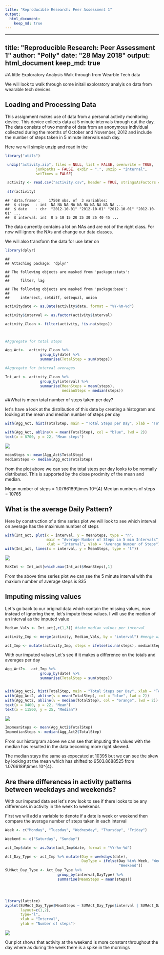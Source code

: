 ```yaml
---
title: "Reproducible Research: Peer Assessment 1"
output: 
  html_document:
    keep_md: true
---
```


---
title: "Reproducible Research: Peer Assessment 1"
author: "Polly"
date: "28 May 2018"
output: html_document
  keep_md: true
---
#A little Exploratory Analysis Walk through from Wearble Tech data

We will look to walk through some initail exploratory analyis on data from wearable tech
devices


## Loading and Processing Data

This assignment makes use of data from a personal activity monitoring device. 
This device collects data at 5 minute intervals through out the day. The data 
consists of two months of data from an anonymous individual collected during the
months of October and November, 2012 and include the number of steps taken in 5 
minute intervals each day.



Here we will simple unzip and read in the 



```r
library("utils")

 unzip("activity.zip", files = NULL, list = FALSE, overwrite = TRUE,
              junkpaths = FALSE, exdir = ".", unzip = "internal",
              setTimes = FALSE)

 activity <- read.csv("activity.csv", header = TRUE, stringsAsFactors = FALSE) 
 
 str(activity)
```

```
## 'data.frame':	17568 obs. of  3 variables:
##  $ steps   : int  NA NA NA NA NA NA NA NA NA NA ...
##  $ date    : chr  "2012-10-01" "2012-10-01" "2012-10-01" "2012-10-01" ...
##  $ interval: int  0 5 10 15 20 25 30 35 40 45 ...
```

The data currently contains a lot on NAs and are not of the right class. For now
will ignore the NAs and change our data classes.

We will also transform the data for use later on


```r
library(dplyr)
```

```
## 
## Attaching package: 'dplyr'
```

```
## The following objects are masked from 'package:stats':
## 
##     filter, lag
```

```
## The following objects are masked from 'package:base':
## 
##     intersect, setdiff, setequal, union
```

```r
activitydate <- as.Date(activity$date, format = "%Y-%m-%d")

activity$interval <- as.factor(activity$interval)

activity_Clean <- filter(activity, !is.na(steps))



#Aggregate for total steps

Agg_Act<-  activity_Clean %>%
                group_by(date) %>%
                summarise(TotalStep = sum(steps))

#Aggregate for interval averages

Int_act <- activity_Clean %>%
                group_by(interval) %>%
                summarise(MeanSteps = mean(steps),
                          medianSteps = median(steps))
```

##What is mean total number of steps taken per day?

let's have a look at the distribution of this data by creating a histogram
and looking at the mean and median number of steps per day



```r
with(Agg_Act, hist(TotalStep, main = "Total Steps per Day", xlab = "Total Steps"))

with(Agg_Act, abline(v = mean(TotalStep), col = "blue", lwd = 2))
text(x = 8700, y = 22, "Mean steps")
```

![](PA1_template_files/figure-html/histogram-1.png)<!-- -->

```r
meanSteps <- mean(Agg_Act$TotalStep)
medianSteps <- median(Agg_Act$TotalStep)
```

from the plot above we can see the total steps per day looks to be normally 
distributed. This is supported by the close proximity of the mean and median. 

Mean number of steps = 1.0766189\times 10^{4}
Median numbers of steps = 10765


## What is the average Daily Pattern?

Here by construction of a time series plot we will look to see which interval
on average has the maximum number of steps 



```r
with(Int_act, plot(x = interval, y = MeanSteps, type = "n",
                   main = "Average Number of Steps in 5 min Intervals",
                   xlab = "Interval", ylab = "Average Number of Steps"))
with(Int_act, lines(x = interval, y = MeanSteps, type = "l"))
```

![](PA1_template_files/figure-html/TimeSeries-1.png)<!-- -->

```r
MaXInt <- Int_act[which.max(Int_act$MeanSteps),1]
```

From the above time series plot we can see the 5 minute interval with the maxium
number of average steps is 835 



## Imputing missing values

Let's go back to our original data which contain the missing values, now instead
of ignoring them, let's impute these values. I will use the median of an interval 
as the imputed value


```r
Median_Vals <- Int_act[,c(1,3)] #take median values per interval

activity_Imp <- merge(activity, Median_Vals, by = "interval") #merge with orig data

act_Imp <- mutate(activity_Imp, steps = ifelse(is.na(steps), medianSteps, steps)) 
```

With our imputed values Let's see if it makes a difference on the totals and 
averages per day



```r
Agg_Act2<-  act_Imp %>%
                group_by(date) %>%
                summarise(TotalStep = sum(steps))


with(Agg_Act2, hist(TotalStep, main = "Total Steps per Day", xlab = "Total Steps"))
with(Agg_Act2, abline(v = mean(TotalStep), col = "blue", lwd = 2))
with(Agg_Act2, abline(v = median(TotalStep), col = "orange", lwd = 2))
text(x = 8400, y = 22, "Mean")
text(x = 11500, y = 25, "Median")
```

![](PA1_template_files/figure-html/ImputedSummary-1.png)<!-- -->

```r
ImpmeanSteps <- mean(Agg_Act2$TotalStep)
ImpmedianSteps <- median(Agg_Act2$TotalStep)
```

From our historgram above we can see that imputing the values with the median
has resulted in the data becoming more right skewed.

The median stays the same as expecated at 10395 but we can see the 
skew by looking at the mean which has shifted to 9503.8688525 from 
1.0766189\times 10^{4}. 



## Are there differences in activity patterns between weekdays and weekends?

With our imputed data set let's now look to see if there looks to be any 
differences in activity in the week to weekends

First we will add a variable to denote if a date is week or weekend then compare
the average number of steps taken in each interval



```r
Week <- c("Monday", "Tuesday", "Wednesday", "Thursday", "Friday")

Weekend <- c("Saturday", "Sunday")

act_Imp$date <- as.Date(act_Imp$date, format = "%Y-%m-%d")

Act_Day_Type <- act_Imp %>% mutate(Day = weekdays(date), 
                                   DayType = ifelse(Day %in% Week, "Week", 
                                                    "Weekend"))
SUMAct_Day_Type <- Act_Day_Type %>%
                        group_by(interval,DayType) %>%
                        summarise(MeanSteps = mean(steps))




library(lattice) 
xyplot(SUMAct_Day_Type$MeanSteps ~ SUMAct_Day_Type$interval | SUMAct_Day_Type$DayType, 
       layout=c(1,2), 
       type="l",
       xlab = "Interval",
       ylab = "Number of steps")
```

![](PA1_template_files/figure-html/Weekdays-1.png)<!-- -->

Our plot shows that activity at the weekend is more constant throughout the day
where as during the week there is a spike in the mornings
